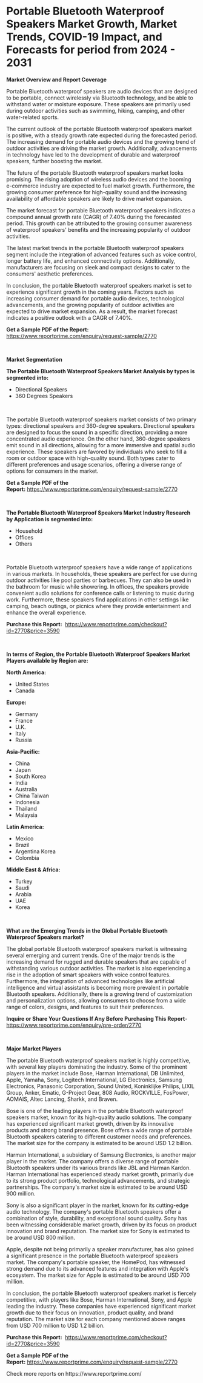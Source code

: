 <p><h1>Portable Bluetooth Waterproof Speakers Market Growth, Market Trends, COVID-19 Impact, and Forecasts for period from 2024 - 2031</h1></p><p><strong>Market Overview and Report Coverage</strong></p>
<p><p>Portable Bluetooth waterproof speakers are audio devices that are designed to be portable, connect wirelessly via Bluetooth technology, and be able to withstand water or moisture exposure. These speakers are primarily used during outdoor activities such as swimming, hiking, camping, and other water-related sports.</p><p>The current outlook of the portable Bluetooth waterproof speakers market is positive, with a steady growth rate expected during the forecasted period. The increasing demand for portable audio devices and the growing trend of outdoor activities are driving the market growth. Additionally, advancements in technology have led to the development of durable and waterproof speakers, further boosting the market.</p><p>The future of the portable Bluetooth waterproof speakers market looks promising. The rising adoption of wireless audio devices and the booming e-commerce industry are expected to fuel market growth. Furthermore, the growing consumer preference for high-quality sound and the increasing availability of affordable speakers are likely to drive market expansion.</p><p>The market forecast for portable Bluetooth waterproof speakers indicates a compound annual growth rate (CAGR) of 7.40% during the forecasted period. This growth can be attributed to the growing consumer awareness of waterproof speakers' benefits and the increasing popularity of outdoor activities.</p><p>The latest market trends in the portable Bluetooth waterproof speakers segment include the integration of advanced features such as voice control, longer battery life, and enhanced connectivity options. Additionally, manufacturers are focusing on sleek and compact designs to cater to the consumers' aesthetic preferences.</p><p>In conclusion, the portable Bluetooth waterproof speakers market is set to experience significant growth in the coming years. Factors such as increasing consumer demand for portable audio devices, technological advancements, and the growing popularity of outdoor activities are expected to drive market expansion. As a result, the market forecast indicates a positive outlook with a CAGR of 7.40%.</p></p>
<p><strong>Get a Sample PDF of the Report:</strong> <a href="https://www.reportprime.com/enquiry/request-sample/2770">https://www.reportprime.com/enquiry/request-sample/2770</a></p>
<p>&nbsp;</p>
<p><strong>Market Segmentation</strong></p>
<p><strong>The Portable Bluetooth Waterproof Speakers Market Analysis by types is segmented into:</strong></p>
<p><ul><li>Directional Speakers</li><li>360 Degrees Speakers</li></ul></p>
<p>&nbsp;</p>
<p><p>The portable Bluetooth waterproof speakers market consists of two primary types: directional speakers and 360-degree speakers. Directional speakers are designed to focus the sound in a specific direction, providing a more concentrated audio experience. On the other hand, 360-degree speakers emit sound in all directions, allowing for a more immersive and spatial audio experience. These speakers are favored by individuals who seek to fill a room or outdoor space with high-quality sound. Both types cater to different preferences and usage scenarios, offering a diverse range of options for consumers in the market.</p></p>
<p><strong>Get a Sample PDF of the Report:</strong>&nbsp;<a href="https://www.reportprime.com/enquiry/request-sample/2770">https://www.reportprime.com/enquiry/request-sample/2770</a></p>
<p>&nbsp;</p>
<p><strong>The Portable Bluetooth Waterproof Speakers Market Industry Research by Application is segmented into:</strong></p>
<p><ul><li>Household</li><li>Offices</li><li>Others</li></ul></p>
<p>&nbsp;</p>
<p><p>Portable Bluetooth waterproof speakers have a wide range of applications in various markets. In households, these speakers are perfect for use during outdoor activities like pool parties or barbecues. They can also be used in the bathroom for music while showering. In offices, the speakers provide convenient audio solutions for conference calls or listening to music during work. Furthermore, these speakers find applications in other settings like camping, beach outings, or picnics where they provide entertainment and enhance the overall experience.</p></p>
<p><strong>Purchase this Report:</strong>&nbsp; <a href="https://www.reportprime.com/checkout?id=2770&price=3590">https://www.reportprime.com/checkout?id=2770&price=3590</a></p>
<p>&nbsp;</p>
<p><strong>In terms of Region, the Portable Bluetooth Waterproof Speakers Market Players available by Region are:</strong></p>
<p>
    <p> <strong> North America: </strong>
        <ul>
            <li>United States</li>
            <li>Canada</li>
        </ul>
        </p> 
    <p> <strong> Europe: </strong>
        <ul>
            <li>Germany</li>
            <li>France</li>
            <li>U.K.</li>
            <li>Italy</li>
            <li>Russia</li>
        </ul>
        </p> 
    <p> <strong> Asia-Pacific: </strong>
        <ul>
            <li>China</li>
            <li>Japan</li>
            <li>South Korea</li>
            <li>India</li>
            <li>Australia</li>
            <li>China Taiwan</li>
            <li>Indonesia</li>
            <li>Thailand</li>
            <li>Malaysia</li>
        </ul>
        </p> 
    <p> <strong> Latin America: </strong>
        <ul>
            <li>Mexico</li>
            <li>Brazil</li>
            <li>Argentina Korea</li>
            <li>Colombia</li>
        </ul>
        </p> 
    <p> <strong> Middle East & Africa: </strong>
        <ul>
            <li>Turkey</li>
            <li>Saudi</li>
            <li>Arabia</li>
            <li>UAE</li>
            <li>Korea</li>
        </ul>
    </p>
    </p>
<p>&nbsp;</p>
<p><strong>What are the Emerging Trends in the Global Portable Bluetooth Waterproof Speakers market?</strong></p>
<p><p>The global portable Bluetooth waterproof speakers market is witnessing several emerging and current trends. One of the major trends is the increasing demand for rugged and durable speakers that are capable of withstanding various outdoor activities. The market is also experiencing a rise in the adoption of smart speakers with voice control features. Furthermore, the integration of advanced technologies like artificial intelligence and virtual assistants is becoming more prevalent in portable Bluetooth speakers. Additionally, there is a growing trend of customization and personalization options, allowing consumers to choose from a wide range of colors, designs, and features to suit their preferences.</p></p>
<p><strong>Inquire or Share Your Questions If Any Before Purchasing This Report</strong>- <a href="https://www.reportprime.com/enquiry/pre-order/2770">https://www.reportprime.com/enquiry/pre-order/2770</a></p>
<p>&nbsp;</p>
<p><strong>Major Market Players</strong></p>
<p><p>The portable Bluetooth waterproof speakers market is highly competitive, with several key players dominating the industry. Some of the prominent players in the market include Bose, Harman International, DB Unlimited, Apple, Yamaha, Sony, Logitech International, LG Electronics, Samsung Electronics, Panasonic Corporation, Sound United, Koninklijke Philips, LIXIL Group, Anker, Ematic, G-Project Gear, 808 Audio, ROCKVILLE, FosPower, AOMAIS, Altec Lancing, Sharkk, and Braven.</p><p>Bose is one of the leading players in the portable Bluetooth waterproof speakers market, known for its high-quality audio solutions. The company has experienced significant market growth, driven by its innovative products and strong brand presence. Bose offers a wide range of portable Bluetooth speakers catering to different customer needs and preferences. The market size for the company is estimated to be around USD 1.2 billion.</p><p>Harman International, a subsidiary of Samsung Electronics, is another major player in the market. The company offers a diverse range of portable Bluetooth speakers under its various brands like JBL and Harman Kardon. Harman International has experienced steady market growth, primarily due to its strong product portfolio, technological advancements, and strategic partnerships. The company's market size is estimated to be around USD 900 million.</p><p>Sony is also a significant player in the market, known for its cutting-edge audio technology. The company's portable Bluetooth speakers offer a combination of style, durability, and exceptional sound quality. Sony has been witnessing considerable market growth, driven by its focus on product innovation and brand reputation. The market size for Sony is estimated to be around USD 800 million.</p><p>Apple, despite not being primarily a speaker manufacturer, has also gained a significant presence in the portable Bluetooth waterproof speakers market. The company's portable speaker, the HomePod, has witnessed strong demand due to its advanced features and integration with Apple's ecosystem. The market size for Apple is estimated to be around USD 700 million.</p><p>In conclusion, the portable Bluetooth waterproof speakers market is fiercely competitive, with players like Bose, Harman International, Sony, and Apple leading the industry. These companies have experienced significant market growth due to their focus on innovation, product quality, and brand reputation. The market size for each company mentioned above ranges from USD 700 million to USD 1.2 billion.</p></p>
<p><strong>Purchase this Report:</strong>&nbsp;&nbsp;<a href="https://www.reportprime.com/checkout?id=2770&price=3590">https://www.reportprime.com/checkout?id=2770&price=3590</a></p>
<p></p>
<p><strong>Get a Sample PDF of the Report:</strong>&nbsp;<a href="https://www.reportprime.com/enquiry/request-sample/2770">https://www.reportprime.com/enquiry/request-sample/2770</a></p>
<p>Check more reports on https://www.reportprime.com/</p>